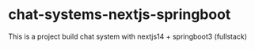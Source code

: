 # chat-systems-nextjs-springboot
This is a project build  chat system with nextjs14 + springboot3 (fullstack)
